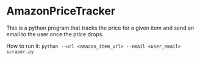 # AmazonPriceTracker
This is a python program that tracks the price for a given item and send an email to the user once the price drops.

How to run it:
`python --url <amazon_item_url> --email <user_email> scraper.py`
